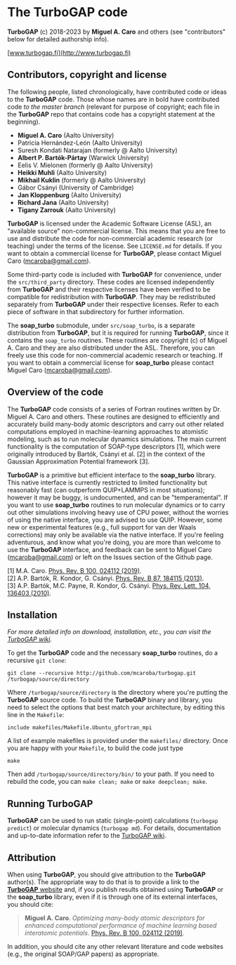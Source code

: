 # The TurboGAP code

**TurboGAP** (c) 2018-2023 by **Miguel A. Caro** and others (see "contributors" below
for detailed authorship info).

[www.turbogap.fi](http://www.turbogap.fi)

## Contributors, copyright and license

The following people, listed chronologically, have contributed code or ideas to the **TurboGAP**
code. Those whose names are in bold have contributed code *to the master branch* (relevant for
purpose of copyright; each file in the **TurboGAP** repo that contains code has a copyright
statement at the beginning).

* **Miguel A. Caro** (Aalto University)
* Patricia Hernández-León (Aalto University)
* Suresh Kondati Natarajan (formerly @ Aalto University)
* **Albert P. Bartók-Pártay** (Warwick University)
* Eelis V. Mielonen (formerly @ Aalto University)
* **Heikki Muhli** (Aalto University)
* **Mikhail Kuklin** (formerly @ Aalto University)
* Gábor Csányi (University of Cambridge)
* **Jan Kloppenburg** (Aalto University)
* **Richard Jana** (Aalto University)
* **Tigany Zarrouk** (Aalto University)

**TurboGAP** is licensed under the Academic Software License (ASL), an "available source"
non-commercial license. This means that you are free to use and distribute the code for
non-commercial academic research (or teaching) under the terms of the license. See
`LICENSE.md` for details. If you want to obtain a commercial license for **TurboGAP**, please
contact Miguel Caro (mcaroba@gmail.com).

Some third-party code is included with **TurboGAP** for convenience, under the
`src/third_party` directory. These codes are licensed independently from **TurboGAP** and their
respective licenses have been verified to be compatible for redistribution with **TurboGAP**.
They may be redistributed separately from **TurboGAP** under their respective licenses.
Refer to each piece of software in that subdirectory for further information.

The **soap_turbo** submodule, under `src/soap_turbo`, is a separate distribution from
**TurboGAP**, but it is required
for running **TurboGAP**, since it contains the `soap_turbo` routines. These routines are
copyright (c) of Miguel A. Caro and they are also distributed under the ASL. Therefore, you
can freely use this code for non-commercial academic research or teaching. If you want to
obtain a commercial license for **soap_turbo** please contact Miguel Caro (mcaroba@gmail.com).

## Overview of the code

The **TurboGAP** code consists of a series of Fortran routines written by Dr. Miguel A. Caro
and others. These routines are designed to efficiently and
accurately build many-body atomic descriptors and carry out other related computations
employed in machine-learning approaches to atomistic modeling, such as to run molecular
dynamics simulations. The main current functionality is the computation of SOAP-type
descriptors [1], which were originally introduced by Bartók, Csányi et al. [2] in the
context of the Gaussian Approximation Potential framework [3].

**TurboGAP** is a primitive but efficient interface to the **soap_turbo** library.
This native interface is currently restricted to limited functionality but reasonably
fast (can outperform QUIP+LAMMPS in most situations); however it may be buggy, is
undocumented, and can be "temperamental". If you want to use
**soap_turbo** routines to run molecular dynamics or to carry out other simulations involving
heavy use of CPU power, without the worries of using the native interface, you are advised to
use QUIP. However, some new or experimental features (e.g.,
full support for van der Waals corrections) may only be available via the native interface.
If you're feeling adventurous, and know what you're doing, you are more than welcome to
use the **TurboGAP** interface, and feedback can be sent to Miguel Caro (mcaroba@gmail.com)
or left on the Issues section of the Github page.

[1] M.A. Caro. [Phys. Rev. B 100, 024112
(2019)](https://journals.aps.org/prb/abstract/10.1103/PhysRevB.100.024112).  
[2] A.P. Bartók, R. Kondor, G. Csányi. [Phys. Rev. B 87, 184115
(2013)](https://journals.aps.org/prb/abstract/10.1103/PhysRevB.87.184115).  
[3] A.P. Bartók, M.C. Payne, R. Kondor, G. Csányi. [Phys. Rev. Lett. 104, 136403
(2010)](https://journals.aps.org/prl/abstract/10.1103/PhysRevLett.104.136403).

## Installation

*For more detailed info on download, installation, etc., you can visit the
[TurboGAP wiki](https://turbogap.fi/wiki/index.php/Installation).*

To get the **TurboGAP** code and the necessary **soap_turbo** routines, do a recursive
`git clone`:

    git clone --recursive http://github.com/mcaroba/turbogap.git /turbogap/source/directory

Where `/turbogap/source/directory` is the directory where you're putting the **TurboGAP**
source code. To build the **TurboGAP** binary and library, you need to select the options
that best match your architecture, by editing this line in the `Makefile`:

    include makefiles/Makefile.Ubuntu_gfortran_mpi

A list of example makefiles is provided under the `makefiles/` directory. Once you are
happy with your `Makefile`, to build the code just type

    make

Then add `/turbogap/source/directory/bin/` to your path. If you need to rebuild the code,
you can `make clean; make` or `make deepclean; make`.

## Running TurboGAP

**TurboGAP** can be used to run static (single-point) calculations (`turbogap predict`) or
molecular dynamics (`turbogap md`). For details, documentation and up-to-date information
refer to the [TurboGAP wiki](http://turbogap.fi).

## Attribution

When using **TurboGAP**, you should give attribution to the
**TurboGAP** author(s). The appropriate way to do that is to provide a link to the
[**TurboGAP** website](https://www.turbogap.fi) and, if you publish results obtained
using **TurboGAP** or the **soap_turbo** library,
even if it is through one of its external interfaces, you should cite:

>**Miguel A. Caro**. *Optimizing many-body atomic descriptors for enhanced computational
>performance of machine learning based interatomic potentials*. [Phys. Rev. B 100, 024112
>(2019)](https://journals.aps.org/prb/abstract/10.1103/PhysRevB.100.024112).

In addition, you should cite any other relevant literature and code websites (e.g., the
original SOAP/GAP papers) as appropriate.
